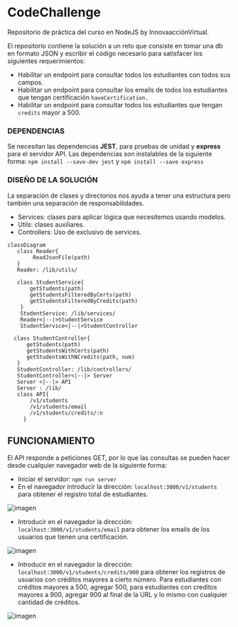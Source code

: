 # CodeChallenge
Repositorio de práctica del curso en NodeJS by InnovaacciónVirtual.

El repositorio contiene la solución a un reto que consiste en tomar una db en formato JSON y escribir el código necesario para satisfacer los siguientes requerimientos:

* Habilitar un endpoint para consultar todos los estudiantes con todos sus campos.
* Habilitar un endpoint para consultar los emails de todos los estudiantes que tengan certificación `haveCertification.`
* Habilitar un endpoint para consultar todos los estudiantes que tengan `credits` mayor a 500.

### DEPENDENCIAS

Se necesitan las dependencias **JEST**, para pruebas de unidad y **express** para el servidor API.
Las dependencias son instalables de la siguiente forma: `npm install --save-dev jest` y `npm install --save express`

### DISEÑO DE LA SOLUCIÓN

La separación de clases y directorios nos ayuda a tener una estructura pero también una separación de responsabilidades. 
- Services: clases para aplicar lógica que necesitemos usando modelos.
- Utils: clases auxiliares.
- Controllers: Uso de exclusivo de services.

```mermaid
classDiagram
   class Reader{ 
        ReadJsonFile(path) 
   }
   Reader: /lib/utils/
   
   class StudentService{
       getStudents(path)
       getStudentsFilteredByCerts(path)
       getStudentsFilteredByCredits(path)
    }
    StudentService: /lib/services/
    Reader<|--|>StudentService
    StudentService<|--|>StudentController
   
  class StudentController{
      getStudents(path)
      getStudentsWithCerts(path)
      getStudentsWithNCredits(path, num)
   }
   StudentController: /lib/controllers/
   StudentController<|--|> Server
   Server <|--|> API
   Server : /lib/
   class API{
       /v1/students
       /v1/students/email
       /v1/students/credits/:n
     }
```

## FUNCIONAMIENTO

El API responde a peticiones GET, por lo que las consultas se pueden hacer desde cualquier navegador web de la siguiente forma:

- Iniciar el servidor: `npm run server`
- En el navegador introducir la dirección: `localhost:3000/v1/students` para obtener el registro total de estudiantes.

![imagen](https://user-images.githubusercontent.com/99062961/166507846-b0d5a346-4bd2-4a24-8adf-291ca748310e.png)

- Introducir en el navegador la dirección: `localhost:3000/v1/students/email` para obtener los emails de los usuarios que tienen una certificación.

![imagen](https://user-images.githubusercontent.com/99062961/166509016-71f4a3d8-9198-4bbd-9ffe-9f9af713cd32.png)

- Introducir en el navegador la dirección: `localhost:3000/v1/students/credits/900` para obtener los registros de usuarios con créditos mayores a cierto número. Para estudiantes con créditos mayores a 500, agregar 500, para estudiantes con creditos mayores a 900, agregar 900 al final de la URL y lo mismo con cualquier cantidad de créditos.

![imagen](https://user-images.githubusercontent.com/99062961/166513787-8ec87b4e-000f-4b8e-9742-10af04bf8520.png)
